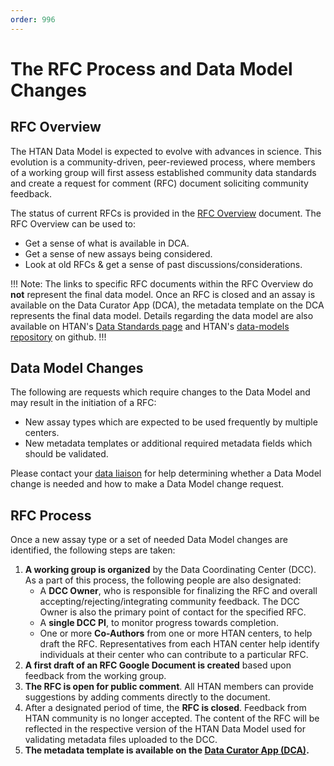 ```yaml
---
order: 996
---
```


# The RFC Process and Data Model Changes

## RFC Overview
The HTAN Data Model is expected to evolve with advances in science.  This evolution is a community-driven, peer-reviewed process, where members of a working group will first assess established community data standards and create a request for comment (RFC) document soliciting community feedback.

The status of current RFCs is provided in the [RFC Overview](https://docs.google.com/document/d/1dJ7NUoVCtewdtny8bITwtWnzItB4IibL5kJO3ZNh0go/edit?usp=sharing) document.  The RFC Overview can be used to:

- Get a sense of what is available in DCA.
- Get a sense of new assays being considered.
- Look at old RFCs & get a sense of past discussions/considerations.

!!! Note:
The links to specific RFC documents within the RFC Overview do **not** represent the final data model.  Once an RFC is closed and an assay is available on the Data Curator App (DCA), the metadata template on the DCA represents the final data model.  Details regarding the data model are also available on HTAN's [Data Standards page](https://humantumoratlas.org/standards) and HTAN's [data-models repository](https://github.com/ncihtan/data-models) on github.
!!!

## Data Model Changes
The following are requests which require changes to the Data Model and may result in the initiation of a RFC:

- New assay types which are expected to be used frequently by multiple centers.
- New metadata templates or additional required metadata fields which should be validated.

Please contact your [data liaison](../data_submission/Data_Liaisons.md) for help determining whether a Data Model change is needed and how to make a Data Model change request.  

## RFC Process 
Once a new assay type or a set of needed Data Model changes are identified, the following steps are taken:

1. **A working group is organized** by the Data Coordinating Center (DCC).  As a part of this process, the following people are also designated:
    * A **DCC Owner**, who is responsible for finalizing the RFC and overall accepting/rejecting/integrating community feedback.  The DCC Owner is also the primary point of contact for the specified RFC.
    * A **single DCC PI**, to monitor progress towards completion.
    * One or more **Co-Authors** from one or more HTAN centers, to help draft the RFC. Representatives from each HTAN center help identify individuals at their center who can contribute to a particular RFC.
2. **A first draft of an RFC Google Document is created** based upon feedback from the working group.
3. **The RFC is open for public comment**. All HTAN members can provide suggestions by adding comments directly to the document.
4. After a designated period of time, the **RFC is closed**.  Feedback from HTAN community is no longer accepted. The content of the RFC will be reflected in the respective version of the HTAN Data Model used for validating metadata files uploaded to the DCC.
5. **The metadata template is available on the [Data Curator App (DCA)](https://dca.app.sagebionetworks.org/).**
